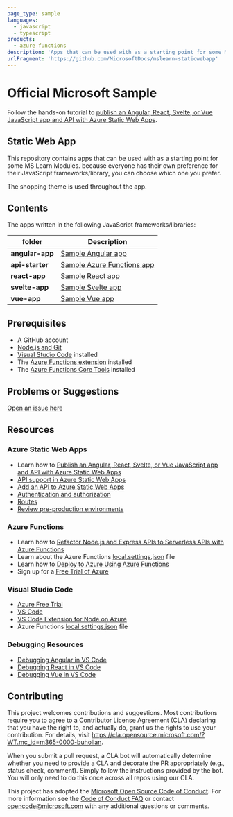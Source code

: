 ```yaml
---
page_type: sample
languages:
  - javascript
  - typescript
products:
  - azure functions
description: 'Apps that can be used with as a starting point for some MS Learn Modules.'
urlFragment: 'https://github.com/MicrosoftDocs/mslearn-staticwebapp'
---
```


# Official Microsoft Sample

Follow the hands-on tutorial to [publish an Angular, React, Svelte, or Vue JavaScript app and API with Azure Static Web Apps](https://docs.microsoft.com/learn/modules/publish-app-service-static-web-app-api/?WT.mc_id=m365-0000-buhollan).

## Static Web App

This repository contains apps that can be used with as a starting point for some MS Learn Modules. because everyone has their own preference for their JavaScript frameworks/library, you can choose which one you prefer.

The shopping theme is used throughout the app.

## Contents

The apps written in the following JavaScript frameworks/libraries:

| folder          | Description                                                                                                 |
| --------------- | ----------------------------------------------------------------------------------------------------------- |
| **angular-app** | [Sample Angular app](https://github.com/MicrosoftDocs/mslearn-staticwebapp/blob/master/angular-app)         |
| **api-starter** | [Sample Azure Functions app](https://github.com/MicrosoftDocs/mslearn-staticwebapp/blob/master/api-starter) |
| **react-app**   | [Sample React app](https://github.com/MicrosoftDocs/mslearn-staticwebapp/blob/master/react-app)             |
| **svelte-app**  | [Sample Svelte app](https://github.com/MicrosoftDocs/mslearn-staticwebapp/blob/master/svelte-app)           |
| **vue-app**     | [Sample Vue app](https://github.com/MicrosoftDocs/mslearn-staticwebapp/blob/master/vue-app)                 |

## Prerequisites

- A GitHub account
- [Node.js and Git](https://nodejs.org/)
- [Visual Studio Code](https://code.visualstudio.com/?WT.mc_id=m365-0000-buhollan) installed
- The [Azure Functions extension](https://marketplace.visualstudio.com/items?itemName=ms-azuretools.vscode-azurefunctions%3FWT.mc_id%3Dmslearn_staticwebapp-github-jopapa&WT.mc_id=m365-0000-buhollan) installed
- The [Azure Functions Core Tools](https://docs.microsoft.com/azure/azure-functions/functions-run-local?WT.mc_id=m365-0000-buhollan) installed

## Problems or Suggestions

[Open an issue here](https://github.com/MicrosoftDocs/mslearn-staticwebapp/issues)

## Resources

### Azure Static Web Apps

- Learn how to [Publish an Angular, React, Svelte, or Vue JavaScript app and API with Azure Static Web Apps](https://docs.microsoft.com/learn/modules/publish-app-service-static-web-app-api?WT.mc_id=m365-0000-buhollan)
- [API support in Azure Static Web Apps](https://docs.microsoft.com/azure/static-web-apps/apis?WT.mc_id=m365-0000-buhollan)
- [Add an API to Azure Static Web Apps](https://docs.microsoft.com/azure/static-web-apps/add-api?WT.mc_id=m365-0000-buhollan)
- [Authentication and authorization](https://docs.microsoft.com/azure/static-web-apps/authentication-authorization?WT.mc_id=m365-0000-buhollan)
- [Routes](https://docs.microsoft.com/azure/static-web-apps/routes?WT.mc_id=m365-0000-buhollan)
- [Review pre-production environments](https://docs.microsoft.com/azure/static-web-apps/review-publish-pull-requests?WT.mc_id=m365-0000-buhollan)

### Azure Functions

- Learn how to [Refactor Node.js and Express APIs to Serverless APIs with Azure Functions](https://docs.microsoft.com/learn/modules/shift-nodejs-express-apis-serverless/?WT.mc_id=m365-0000-buhollan)
- Learn about the Azure Functions [local.settings.json](https://docs.microsoft.com/azure/azure-functions/functions-run-local?WT.mc_id=m365-0000-buhollan#local-settings-file?wt.mc_id=mslearn_staticwebapp-github-jopapa) file
- Learn how to [Deploy to Azure Using Azure Functions](https://code.visualstudio.com/tutorials/functions-extension/getting-started?WT.mc_id=m365-0000-buhollan)
- Sign up for a [Free Trial of Azure](https://azure.microsoft.com/free/?WT.mc_id=m365-0000-buhollan)

### Visual Studio Code

- [Azure Free Trial](https://azure.microsoft.com/free/?WT.mc_id=m365-0000-buhollan)
- [VS Code](https://code.visualstudio.com/?WT.mc_id=m365-0000-buhollan)
- [VS Code Extension for Node on Azure](https://marketplace.visualstudio.com/items?itemName=ms-vscode.vscode-node-azure-pack&WT.mc_id=m365-0000-buhollan)
- Azure Functions [local.settings.json](https://docs.microsoft.com/azure/azure-functions/functions-run-local?WT.mc_id=m365-0000-buhollan#local-settings-file?WT.mc_id=mslearn_staticwebapp-github-jopapa) file

### Debugging Resources

- [Debugging Angular in VS Code](https://code.visualstudio.com/docs/nodejs/angular-tutorial?WT.mc_id=m365-0000-buhollan)
- [Debugging React in VS Code](https://code.visualstudio.com/docs/nodejs/reactjs-tutorial?WT.mc_id=m365-0000-buhollan)
- [Debugging Vue in VS Code](https://code.visualstudio.com/docs/nodejs/vuejs-tutorial?WT.mc_id=m365-0000-buhollan)

## Contributing

This project welcomes contributions and suggestions. Most contributions require you to agree to a
Contributor License Agreement (CLA) declaring that you have the right to, and actually do, grant us
the rights to use your contribution. For details, visit https://cla.opensource.microsoft.com/?WT.mc_id=m365-0000-buhollan.

When you submit a pull request, a CLA bot will automatically determine whether you need to provide
a CLA and decorate the PR appropriately (e.g., status check, comment). Simply follow the instructions
provided by the bot. You will only need to do this once across all repos using our CLA.

This project has adopted the [Microsoft Open Source Code of Conduct](https://opensource.microsoft.com/codeofconduct/?WT.mc_id=m365-0000-buhollan).
For more information see the [Code of Conduct FAQ](https://opensource.microsoft.com/codeofconduct/faq/?WT.mc_id=m365-0000-buhollan) or
contact [opencode@microsoft.com](mailto:opencode@microsoft.com) with any additional questions or comments.
